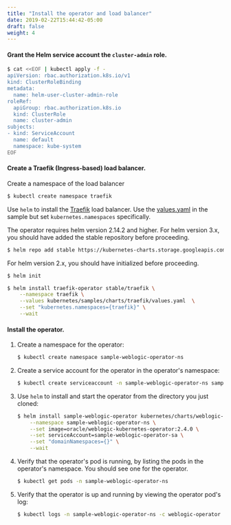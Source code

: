```yaml
---
title: "Install the operator and load balancer"
date: 2019-02-22T15:44:42-05:00
draft: false
weight: 4
---
```


#### Grant the Helm service account the `cluster-admin` role.

```bash
$ cat <<EOF | kubectl apply -f -
apiVersion: rbac.authorization.k8s.io/v1
kind: ClusterRoleBinding
metadata:
  name: helm-user-cluster-admin-role
roleRef:
  apiGroup: rbac.authorization.k8s.io
  kind: ClusterRole
  name: cluster-admin
subjects:
- kind: ServiceAccount
  name: default
  namespace: kube-system
EOF
```

#### Create a Traefik (Ingress-based) load balancer.

Create a namespace of the load balancer

```bash
$ kubectl create namespace traefik

```

Use `helm` to install the [Traefik](http://github.com/oracle/weblogic-kubernetes-operator/blob/master/kubernetes/samples/charts/traefik/README.md) load balancer. Use the [values.yaml](http://github.com/oracle/weblogic-kubernetes-operator/blob/master/kubernetes/samples/charts/traefik/values.yaml) in the sample but set `kubernetes.namespaces` specifically.

The operator requires helm version 2.14.2 and higher.  For helm version 3.x, you should have added the 
stable repository before proceeding.

```bash
$ helm repo add stable https://kubernetes-charts.storage.googleapis.com/
```

For helm version 2.x, you should have initialized before proceeding.

```bash
$ helm init
```

```bash
$ helm install traefik-operator stable/traefik \
    --namespace traefik \
    --values kubernetes/samples/charts/traefik/values.yaml  \
    --set "kubernetes.namespaces={traefik}" \
    --wait
```

#### Install the operator.

1.  Create a namespace for the operator:

    ```bash
    $ kubectl create namespace sample-weblogic-operator-ns
    ```

1.	Create a service account for the operator in the operator's namespace:

    ```bash
    $ kubectl create serviceaccount -n sample-weblogic-operator-ns sample-weblogic-operator-sa
    ```

1.  Use `helm` to install and start the operator from the directory you just cloned:	 

    ```bash
    $ helm install sample-weblogic-operator kubernetes/charts/weblogic-operator \
        --namespace sample-weblogic-operator-ns \
        --set image=oracle/weblogic-kubernetes-operator:2.4.0 \
        --set serviceAccount=sample-weblogic-operator-sa \
        --set "domainNamespaces={}" \
        --wait
    ```

1. Verify that the operator's pod is running, by listing the pods in the operator's namespace. You should see one for the operator.

    ```bash
    $ kubectl get pods -n sample-weblogic-operator-ns
    ```

1.  Verify that the operator is up and running by viewing the operator pod's log:

    ```bash
    $ kubectl logs -n sample-weblogic-operator-ns -c weblogic-operator deployments/weblogic-operator
    ```
